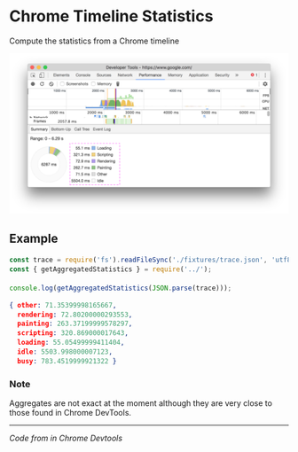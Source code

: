 # Chrome Timeline Statistics
Compute the statistics from a Chrome timeline

![](/screenshot.png)

## Example
```js
const trace = require('fs').readFileSync('./fixtures/trace.json', 'utf8');
const { getAggregatedStatistics } = require('../');

console.log(getAggregatedStatistics(JSON.parse(trace)));
```

```json
{ other: 71.35399998165667,
  rendering: 72.80200000293553,
  painting: 263.37199999578297,
  scripting: 320.869000017643,
  loading: 55.05499999411404,
  idle: 5503.998000007123,
  busy: 783.4519999921322 }
```

### Note
Aggregates are not exact at the moment although they are very close to those found in Chrome DevTools.

---

_Code from in Chrome Devtools_